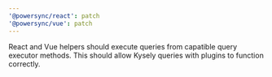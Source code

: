 ```yaml
---
'@powersync/react': patch
'@powersync/vue': patch
---
```


React and Vue helpers should execute queries from capatible query executor methods. This should allow Kysely queries with plugins to function correctly.
